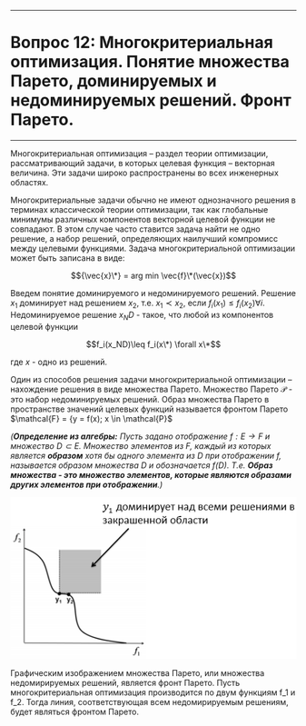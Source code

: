 ___
# Вопрос 12: Многокритериальная оптимизация. Понятие множества Парето, доминируемых и недоминируемых решений. Фронт Парето. 
___
Многокритериальная оптимизация – раздел теории оптимизации, рассматривающий задачи, в которых целевая функция – векторная величина. Эти задачи широко распространены во всех инженерных областях.

Многокритериальные задачи обычно не имеют однозначного решения в терминах классической теории оптимизации, так как глобальные минимумы различных компонентов векторной целевой функции не совпадают. В этом случае часто ставится задача найти не одно решение, а набор решений, определяющих наилучший компромисс между целевыми функциями. Задача многокритериальной оптимизации может быть записана в виде:

$${\vec{x}\*} = arg min \vec{f}\*(\vec{x})$$

Введем понятие доминируемого и недоминируемого решений. Решение $x_1$ доминирует над решением $x_2$, т.е. $x_1 	\prec x_2$, если $f_i(x_1) \leq f_i(x_2) \forall i$. Недоминируемое решение $x_ND$ - такое, что любой из компонентов целевой функции 

$$f_i(x_ND)\leq f_i(x\*) \forall x\*$$

где $x$ - одно из решений.

Один из способов решения задачи многокритериальной оптимизации – нахождение решения в виде множества Парето. Множество Парето $\mathcal{P}$ - это набор недоминируемых решений. Образ множества Парето в пространстве значений целевых функций называется фронтом Парето $\mathcal{F} = {y = f(x); x \in \mathcal{P}$

*(**Определение из алгебры:** Пусть задано отображение $f:E \to F$  и множество $D \subset E$. Множество элементов из $F$, каждый из которых является **образом** хотя бы одного элемента из D при отображении f, называется образом множества D и обозначается f(D). Т.е. **Образ множества - это множество элементов, которые являются образами других элементов при отображении**.)*

![standarts](../resources/imgs/12_pareto.png)

Графическим изображением множества Парето, или множества недомирируемых решений, является фронт Парето. Пусть многокритериальная оптимизация производится по двум функциям f_1 и f_2. Тогда линия, соответствующая всем недомирируемым решениям, будет являться фронтом Парето.